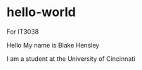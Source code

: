 # hello-world
For IT3038

Hello My name is Blake Hensley

I am a student at the University of Cincinnati